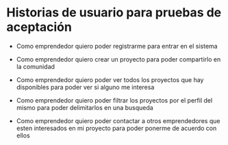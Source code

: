 # Historias de usuario para pruebas de aceptación

* Como emprendedor quiero poder registrarme para entrar en el sistema

* Como emprendedor quiero crear un proyecto para poder compartirlo en la comunidad

* Como emprendedor quiero poder ver todos los proyectos que hay disponibles para poder ver si alguno me interesa

* Como emprendedor quiero poder filtrar los proyectos por el perfil del mismo para poder delimitarlos en una busqueda

* Como emprendedor quiero poder contactar a otros emprendedores que esten interesados en mi proyecto para poder ponerme de acuerdo con ellos


